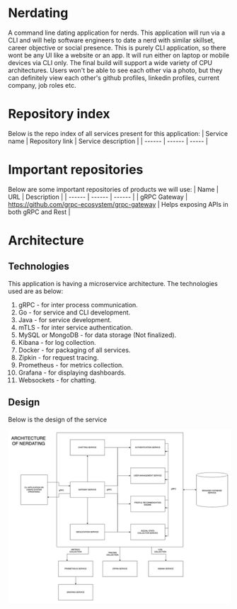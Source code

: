 # Nerdating
A command line dating application for nerds. This application will run via a CLI and will help software engineers to date a nerd with similar skillset, career objective or social presence. This is purely CLI application, so there wont be any UI like a website or an app. It will run either on laptop or mobile devices via CLI only. The final build will support a wide variety of CPU architectures. Users won't be able to see each other via a photo, but they can definitely view each other's github profiles, linkedin profiles, current company, job roles etc.

# Repository index
Below is the repo index of all services present for this application:
| Service name | Repository link | Service description |
| ------ | ------ | ----- |

# Important repositories
Below are some important repositories of products we will use:
| Name | URL | Description |
| ------ | ------ | ------ |
| gRPC Gateway | https://github.com/grpc-ecosystem/grpc-gateway | Helps exposing APIs in both gRPC and Rest |

# Architecture

## Technologies
This application is having a microservice architecture. The technologies used are as below:
1. gRPC - for inter process communication.
1. Go - for service and CLI development.
1. Java - for service development.
1. mTLS - for inter service authentication.
1. MySQL or MongoDB - for data storage (Not finalized).
1. Kibana - for log collection.
1. Docker - for packaging of all services.
1. Zipkin - for request tracing.
1. Prometheus - for metrics collection.
1. Grafana - for displaying dashboards.
1. Websockets - for chatting.

## Design
Below is the design of the service

![Nerdating system design](design/NerdDatingArchitecture.png)
